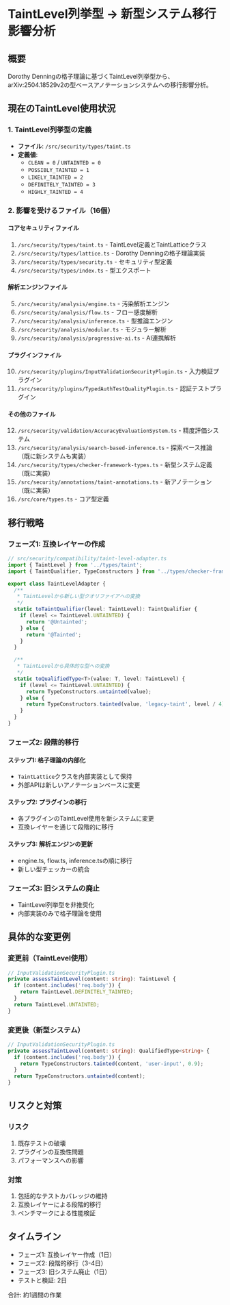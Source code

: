 # TaintLevel列挙型 → 新型システム移行影響分析

## 概要
Dorothy Denningの格子理論に基づくTaintLevel列挙型から、arXiv:2504.18529v2の型ベースアノテーションシステムへの移行影響分析。

## 現在のTaintLevel使用状況

### 1. TaintLevel列挙型の定義
- **ファイル**: `/src/security/types/taint.ts`
- **定義値**:
  - `CLEAN = 0` / `UNTAINTED = 0`
  - `POSSIBLY_TAINTED = 1`
  - `LIKELY_TAINTED = 2`
  - `DEFINITELY_TAINTED = 3`
  - `HIGHLY_TAINTED = 4`

### 2. 影響を受けるファイル（16個）

#### コアセキュリティファイル
1. `/src/security/types/taint.ts` - TaintLevel定義とTaintLatticeクラス
2. `/src/security/types/lattice.ts` - Dorothy Denningの格子理論実装
3. `/src/security/types/security.ts` - セキュリティ型定義
4. `/src/security/types/index.ts` - 型エクスポート

#### 解析エンジンファイル
5. `/src/security/analysis/engine.ts` - 汚染解析エンジン
6. `/src/security/analysis/flow.ts` - フロー感度解析
7. `/src/security/analysis/inference.ts` - 型推論エンジン
8. `/src/security/analysis/modular.ts` - モジュラー解析
9. `/src/security/analysis/progressive-ai.ts` - AI連携解析

#### プラグインファイル
10. `/src/security/plugins/InputValidationSecurityPlugin.ts` - 入力検証プラグイン
11. `/src/security/plugins/TypedAuthTestQualityPlugin.ts` - 認証テストプラグイン

#### その他のファイル
12. `/src/security/validation/AccuracyEvaluationSystem.ts` - 精度評価システム
13. `/src/security/analysis/search-based-inference.ts` - 探索ベース推論（既に新システムも実装）
14. `/src/security/types/checker-framework-types.ts` - 新型システム定義（既に実装）
15. `/src/security/annotations/taint-annotations.ts` - 新アノテーション（既に実装）
16. `/src/core/types.ts` - コア型定義

## 移行戦略

### フェーズ1: 互換レイヤーの作成

```typescript
// src/security/compatibility/taint-level-adapter.ts
import { TaintLevel } from '../types/taint';
import { TaintQualifier, TypeConstructors } from '../types/checker-framework-types';

export class TaintLevelAdapter {
  /**
   * TaintLevelから新しい型クオリファイアへの変換
   */
  static toTaintQualifier(level: TaintLevel): TaintQualifier {
    if (level <= TaintLevel.UNTAINTED) {
      return '@Untainted';
    } else {
      return '@Tainted';
    }
  }

  /**
   * TaintLevelから具体的な型への変換
   */
  static toQualifiedType<T>(value: T, level: TaintLevel) {
    if (level <= TaintLevel.UNTAINTED) {
      return TypeConstructors.untainted(value);
    } else {
      return TypeConstructors.tainted(value, 'legacy-taint', level / 4);
    }
  }
}
```

### フェーズ2: 段階的移行

#### ステップ1: 格子理論の内部化
- `TaintLattice`クラスを内部実装として保持
- 外部APIは新しいアノテーションベースに変更

#### ステップ2: プラグインの移行
- 各プラグインのTaintLevel使用を新システムに変更
- 互換レイヤーを通じて段階的に移行

#### ステップ3: 解析エンジンの更新
- engine.ts, flow.ts, inference.tsの順に移行
- 新しい型チェッカーの統合

### フェーズ3: 旧システムの廃止
- TaintLevel列挙型を非推奨化
- 内部実装のみで格子理論を使用

## 具体的な変更例

### 変更前（TaintLevel使用）
```typescript
// InputValidationSecurityPlugin.ts
private assessTaintLevel(content: string): TaintLevel {
  if (content.includes('req.body')) {
    return TaintLevel.DEFINITELY_TAINTED;
  }
  return TaintLevel.UNTAINTED;
}
```

### 変更後（新型システム）
```typescript
// InputValidationSecurityPlugin.ts
private assessTaintLevel(content: string): QualifiedType<string> {
  if (content.includes('req.body')) {
    return TypeConstructors.tainted(content, 'user-input', 0.9);
  }
  return TypeConstructors.untainted(content);
}
```

## リスクと対策

### リスク
1. 既存テストの破壊
2. プラグインの互換性問題
3. パフォーマンスへの影響

### 対策
1. 包括的なテストカバレッジの維持
2. 互換レイヤーによる段階的移行
3. ベンチマークによる性能検証

## タイムライン
- フェーズ1: 互換レイヤー作成（1日）
- フェーズ2: 段階的移行（3-4日）
- フェーズ3: 旧システム廃止（1日）
- テストと検証: 2日

合計: 約1週間の作業